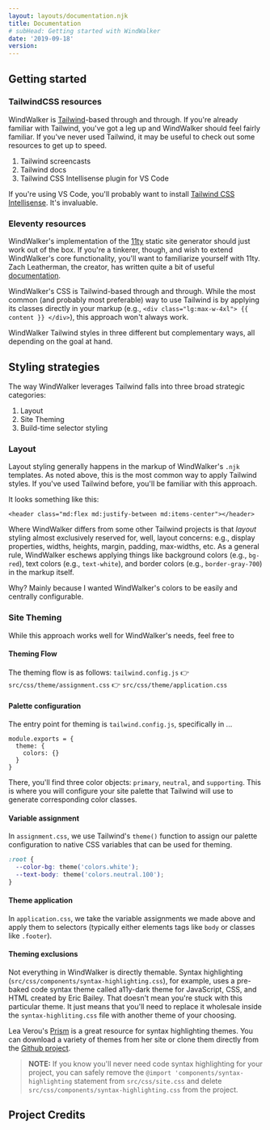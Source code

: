 ```yaml
---
layout: layouts/documentation.njk
title: Documentation
# subHead: Getting started with WindWalker
date: '2019-09-18'
version: 
---
```


## Getting started

### TailwindCSS resources

WindWalker is [Tailwind](https://tailwindcss.com/)-based through and through. If you're already familiar with Tailwind, you've got a leg up and WindWalker should feel fairly familiar. If you've never used Tailwind, it may be useful to check out some resources to get up to speed. 

1. Tailwind screencasts
2. Tailwind docs
3. Tailwind CSS Intellisense plugin for VS Code

If you're using VS Code, you'll probably want to install [Tailwind CSS Intellisense](https://marketplace.visualstudio.com/items?itemName=bradlc.vscode-tailwindcss). It's invaluable. 

### Eleventy resources

 WindWalker's implementation of the [11ty](https://www.11ty.io/)  static site generator should just work out of the box. If you're a tinkerer, though, and wish to extend WindWalker's core functionality, you'll want to familiarize yourself with 11ty. Zach Leatherman, the creator, has written quite a bit of useful [documentation](https://www.11ty.io/docs/). 

WindWalker's CSS is Tailwind-based through and through. While the most common (and probably most preferable) way to use Tailwind is by applying its classes directly in your markup (e.g., `<div class="lg:max-w-4xl"> {{ content }} </div>`), this approach won't always work.

 WindWalker Tailwind styles in three different but complementary ways, all depending on the goal at hand. 

## Styling strategies
The way WindWalker leverages Tailwind falls into three broad strategic categories:

1. Layout
2. Site Theming
3. Build-time selector styling

### Layout
Layout styling generally happens in the markup of WindWalker's `.njk` templates. As noted above, this is the most common way to apply Tailwind styles. If you've used Tailwind before, you'll be familiar with this approach. 

It looks something like this:

```markup
<header class="md:flex md:justify-between md:items-center"></header>
```
Where WindWalker differs from some other Tailwind projects is that _layout_ styling almost exclusively reserved for, well, layout concerns: e.g., display properties, widths, heights, margin, padding, max-widths, etc. As a general rule, WindWalker eschews applying things like background colors (e.g., `bg-red`), text colors (e.g., `text-white`), and border colors (e.g., `border-gray-700`) in the markup itself. 

Why? Mainly because I wanted WindWalker's colors to be easily and centrally configurable.  

### Site Theming 

While this approach works well for WindWalker's needs, feel free to 

#### Theming Flow

The theming flow is as follows:
`tailwind.config.js` 👉 `src/css/theme/assignment.css` 👉 `src/css/theme/application.css`


#### Palette configuration

The entry point for theming is `tailwind.config.js`, specifically in ...

```markup
module.exports = {
  theme: {
    colors: {}  
  }
}
```
There, you'll find three color objects: `primary`, `neutral`, and `supporting`. This is where you will configure your site palette that Tailwind will use to generate corresponding color classes. 

#### Variable assignment

In `assignment.css`, we use Tailwind's `theme()` function to assign our 
palette configuration to native CSS variables that can be used for theming. 

```css
:root {
  --color-bg: theme('colors.white');
  --text-body: theme('colors.neutral.100');
}
```

#### Theme application

In `application.css`, we take the variable assignments we made above and apply them to selectors (typically either elements tags like `body` or classes like `.footer`).

#### Theming exclusions

Not everything in WindWalker is directly themable. Syntax highlighting (`src/css/components/syntax-highlighting.css`), for example, uses a pre-baked code syntax theme called a11y-dark theme for JavaScript, CSS, and HTML created by Eric Bailey. That doesn't mean you're stuck with this particular theme. It just means that you'll need to replace it wholesale inside the `syntax-highliting.css` file with another theme of your choosing. 

Lea Verou's [Prism](https://prismjs.com/) is a great resource for syntax highlighting themes. You can download a variety of themes from her site or clone them directly from the [Github project](https://github.com/PrismJS/prism/blob/gh-pages/themes/).

> **NOTE:** If you know you'll never need code syntax highlighting for your project, you can safely remove the `@import 'components/syntax-highlighting` statement from `src/css/site.css` and delete `src/css/components/syntax-highlighting.css` from the project.

## Project Credits
